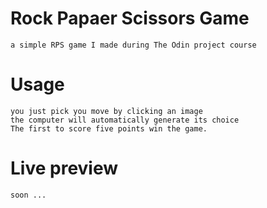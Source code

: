# Rock Papaer Scissors Game 
    a simple RPS game I made during The Odin project course
# Usage
    you just pick you move by clicking an image
    the computer will automatically generate its choice
    The first to score five points win the game.

# Live preview
    soon ...
    